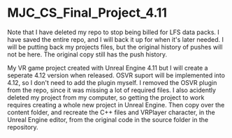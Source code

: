 # MJC_CS_Final_Project_4.11
Note that I have deleted my repo to stop being billed for LFS data packs. I have saved the entire repo, and I will back it up for when it's later needed.
I will be putting back my projects files, but the original history of pushes will not be here. The original copy still has the push history.

My VR game project created with Unreal Engine 4.11 but I will create a seperate 4.12 version when released. OSVR suport will be implemented into 4.12, so I don't need to add the plugin myself. I removed the OSVR plugin from the repo, since it was missing a lot of required files. I also acidently deleted my project from my computer, so getting the project to work requires creating a whole new project in Unreal Engine. Then copy over the content folder, and recreate the C++ files and VRPlayer character, in the Unreal Engine editor, from the original code in the source folder in the repository.

